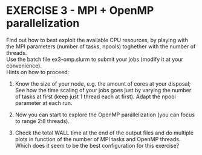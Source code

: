 EXERCISE 3 - MPI + OpenMP parallelization
===============================================

Find out how to best exploit the available CPU resources, by playing with the MPI parameters (number of tasks, npools) toghether with the number of threads.  
Use the batch file ex3-omp.slurm to submit your jobs (modify it at your convenience).  
Hints on how to proceed:

1. Know the size of your node, e.g. the amount of cores at your disposal;  
   See how the time scaling of your jobs goes just by varying the number of tasks at first (keep just 1 thread each at first). Adapt the npool parameter at each run.

2. Now you can start to explore the OpenMP parallelization (you can focus to range 2:8 threads). 

3. Check the total WALL time at the end of the output files and do multiple plots in function of the number of MPI tasks and OpenMP threads.
   Which does it seem to be the best configuration for this exercise?
